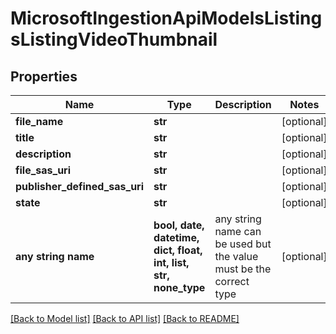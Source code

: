 # MicrosoftIngestionApiModelsListingsListingVideoThumbnail


## Properties
Name | Type | Description | Notes
------------ | ------------- | ------------- | -------------
**file_name** | **str** |  | [optional] 
**title** | **str** |  | [optional] 
**description** | **str** |  | [optional] 
**file_sas_uri** | **str** |  | [optional] 
**publisher_defined_sas_uri** | **str** |  | [optional] 
**state** | **str** |  | [optional] 
**any string name** | **bool, date, datetime, dict, float, int, list, str, none_type** | any string name can be used but the value must be the correct type | [optional]

[[Back to Model list]](../README.md#documentation-for-models) [[Back to API list]](../README.md#documentation-for-api-endpoints) [[Back to README]](../README.md)


